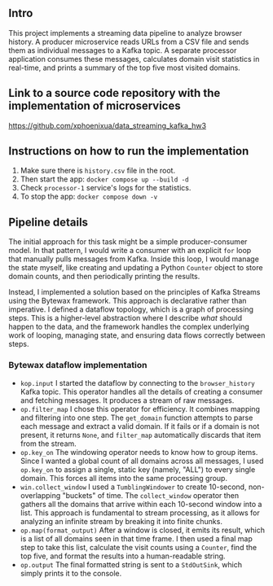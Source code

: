 ## Intro
This project implements a streaming data pipeline to analyze browser history. A producer microservice reads URLs from a CSV file and sends them as individual messages to a Kafka topic. A separate processor application consumes these messages, calculates domain visit statistics in real-time, and prints a summary of the top five most visited domains.
## Link to a source code repository with the implementation of microservices
https://github.com/xphoenixua/data_streaming_kafka_hw3
## Instructions on how to run the implementation
1. Make sure there is `history.csv` file in the root. 
2. Then start the app:
   `docker compose up --build -d`
3. Check `processor-1` service's logs for the statistics. 
4. To stop the app:
   `docker compose down -v`

## Pipeline details
The initial approach for this task might be a simple producer-consumer model. In that pattern, I would write a consumer with an explicit `for` loop that manually pulls messages from Kafka. Inside this loop, I would manage the state myself, like creating and updating a Python `Counter` object to store domain counts, and then periodically printing the results.

Instead, I implemented a solution based on the principles of Kafka Streams using the Bytewax framework. This approach is declarative rather than imperative. I defined a dataflow topology, which is a graph of processing steps. This is a higher-level abstraction where I describe *what* should happen to the data, and the framework handles the complex underlying work of looping, managing state, and ensuring data flows correctly between steps.
### Bytewax dataflow implementation
- `kop.input`
  I started the dataflow by connecting to the `browser_history` Kafka topic. This operator handles all the details of creating a consumer and fetching messages. It produces a stream of raw messages.
- `op.filter_map`
  I chose this operator for efficiency. It combines mapping and filtering into one step. The `get_domain` function attempts to parse each message and extract a valid domain. If it fails or if a domain is not present, it returns `None`, and `filter_map` automatically discards that item from the stream.
- `op.key_on`
  The windowing operator needs to know how to group items. Since I wanted a global count of all domains across all messages, I used `op.key_on` to assign a single, static key (namely, "ALL") to every single domain. This forces all items into the same processing group.
- `win.collect_window`
  I used a `TumblingWindower` to create 10-second, non-overlapping "buckets" of time. The `collect_window` operator then gathers all the domains that arrive within each 10-second window into a list. This approach is fundamental to stream processing, as it allows for analyzing an infinite stream by breaking it into finite chunks.
- `op.map(format_output)`
  After a window is closed, it emits its result, which is a list of all domains seen in that time frame. I then used a final map step to take this list, calculate the visit counts using a `Counter`, find the top five, and format the results into a human-readable string.
- `op.output`
  The final formatted string is sent to a `StdOutSink`, which simply prints it to the console.
